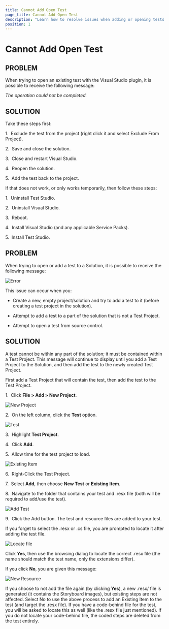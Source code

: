 ```yaml
---
title: Cannot Add Open Test
page_title: Cannot Add Open Test
description: "Learn how to resolve issues when adding or opening tests in Visual Studio with the Test Studio plugin. This article covers common error messages, troubleshooting steps, and best practices for managing test files and projects."
position: 1
---
```

# Cannot Add Open Test

## PROBLEM

When trying to open an existing test with the Visual Studio plugin, it is possible to receive the following message:

*The operation could not be completed.*


## SOLUTION

Take these steps first:

1.&nbsp; Exclude the test from the project (right click it and select Exclude From Project).

2.&nbsp; Save and close the solution.

3.&nbsp; Close and restart Visual Studio.

4.&nbsp; Reopen the solution.

5.&nbsp; Add the test back to the project.

 

If that does not work, or only works temporarily, then follow these steps:

1.&nbsp; Uninstall Test Studio.

2.&nbsp; Uninstall Visual Studio.

3.&nbsp; Reboot.

4.&nbsp; Install Visual Studio (and any applicable Service Packs).

5.&nbsp; Install Test Studio.

## PROBLEM

When trying to open or add a test to a Solution, it is possible to receive the following message:

![Error][1]

This issue can occur when you:


- Create a new, empty project/solution and try to add a test to it (before creating a test project in the solution).

- Attempt to add a test to a part of the solution that is not a Test Project.

- Attempt to open a test from source control.


## SOLUTION

A test cannot be within any part of the solution; it must be contained within a Test Project. This message will continue to display until you add a Test Project to the Solution, and then add the test to the newly created Test Project.

First add a Test Project that will contain the test, then add the test to the Test Project.

1.&nbsp; Click **File > Add > New Project**. 

![New Project][2]

2.&nbsp; On the left column, click the **Test** option. 

![Test][3]

3.&nbsp; Highlight **Test Project**. 

4.&nbsp; Click **Add**. 

5.&nbsp; Allow time for the test project to load. 

![Existing Item][4]

6.&nbsp; Right-Click the Test Project. 

7.&nbsp; Select **Add**, then choose **New Test** or **Existing Item**. 

8.&nbsp; Navigate to the folder that contains your test and .resx file (both will be required to add/use the test).

![Add Test][5]

9.&nbsp; Click the Add button. The test and resource files are added to your test.

If you forget to select the .resx or .cs file, you are prompted to locate it after adding the test file.

![Locate file][6]

Click **Yes**, then use the browsing dialog to locate the correct .resx file (the name should match the test name, only the extensions differ).

If you click **No**, you are given this message:

![New Resource][7]

If you choose to not add the file again (by clicking **Yes**), a new .resx/ file is generated (it contains the Storyboard images), but existing steps are not affected. Select No to use the above process to add an Existing Item to the test (and target the .resx file). If you have a code-behind file for the test, you will be asked to locate this as well (like the .resx file just mentioned). If you do not locate your code-behind file, the coded steps are deleted from the test entirely.

[1]: /img/troubleshooting-guide/visual-studio-tg/cannot-add-open-test/fig1.png
[2]: /img/troubleshooting-guide/visual-studio-tg/cannot-add-open-test/fig2.png
[3]: /img/troubleshooting-guide/visual-studio-tg/cannot-add-open-test/fig3.png
[4]: /img/troubleshooting-guide/visual-studio-tg/cannot-add-open-test/fig4.png
[5]: /img/troubleshooting-guide/visual-studio-tg/cannot-add-open-test/fig5.png
[6]: /img/troubleshooting-guide/visual-studio-tg/cannot-add-open-test/fig6.png
[7]: /img/troubleshooting-guide/visual-studio-tg/cannot-add-open-test/fig7.png
